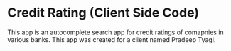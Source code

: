 # Credit Rating (Client Side Code)
 This app is an autocomplete search app for credit ratings of comapnies in various banks. This app was created for a client named Pradeep Tyagi.
